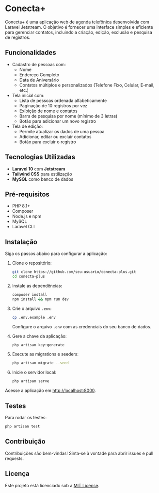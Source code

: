 # Conecta+

Conecta+ é uma aplicação web de agenda telefônica desenvolvida com Laravel Jetstream. O objetivo é fornecer uma interface simples e eficiente para gerenciar contatos, incluindo a criação, edição, exclusão e pesquisa de registros.

## Funcionalidades

- Cadastro de pessoas com:
  - Nome
  - Endereço Completo
  - Data de Aniversário
  - Contatos múltiplos e personalizados (Telefone Fixo, Celular, E-mail, etc.)
- Tela inicial com:
  - Lista de pessoas ordenada alfabeticamente
  - Paginação de 10 registros por vez
  - Exibição de nome e contatos
  - Barra de pesquisa por nome (mínimo de 3 letras)
  - Botão para adicionar um novo registro
- Tela de edição:
  - Permite atualizar os dados de uma pessoa
  - Adicionar, editar ou excluir contatos
  - Botão para excluir o registro

## Tecnologias Utilizadas

- **Laravel 10** com **Jetstream**
- **Tailwind CSS** para estilização
- **MySQL** como banco de dados

## Pré-requisitos

- PHP 8.1+
- Composer
- Node.js e npm
- MySQL
- Laravel CLI

## Instalação

Siga os passos abaixo para configurar a aplicação:

1. Clone o repositório:
   ```bash
   git clone https://github.com/seu-usuario/conecta-plus.git
   cd conecta-plus
   ```

2. Instale as dependências:
   ```bash
   composer install
   npm install && npm run dev
   ```

3. Crie o arquivo `.env`:
   ```bash
   cp .env.example .env
   ```
   Configure o arquivo `.env` com as credenciais do seu banco de dados.

4. Gere a chave da aplicação:
   ```bash
   php artisan key:generate
   ```

5. Execute as migrations e seeders:
   ```bash
   php artisan migrate --seed
   ```

6. Inicie o servidor local:
   ```bash
   php artisan serve
   ```

Acesse a aplicação em [http://localhost:8000](http://localhost:8000).

## Testes

Para rodar os testes:
```bash
php artisan test
```

## Contribuição

Contribuições são bem-vindas! Sinta-se à vontade para abrir issues e pull requests.

## Licença

Este projeto está licenciado sob a [MIT License](LICENSE).